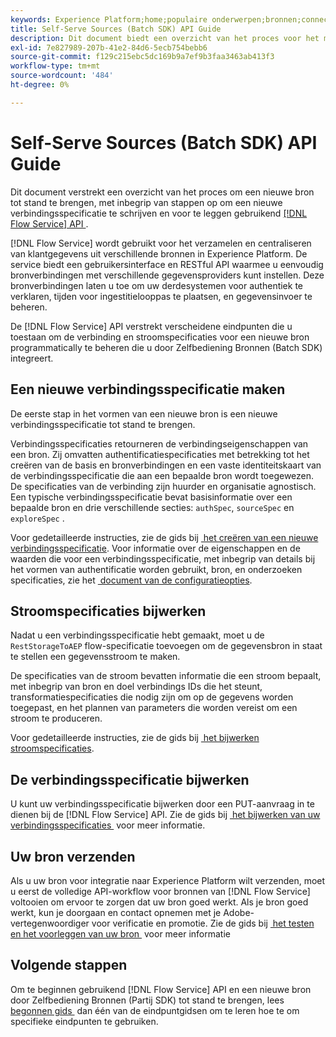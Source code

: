 ```yaml
---
keywords: Experience Platform;home;populaire onderwerpen;bronnen;connectors;bronconnectors;bronnen sdk;sdk;SDK
title: Self-Serve Sources (Batch SDK) API Guide
description: Dit document biedt een overzicht van het proces voor het maken van een nieuwe bron, inclusief stappen voor het ophalen, schrijven en verzenden van een nieuwe verbindingsspecificatie met behulp van de Flow Service API.
exl-id: 7e827989-207b-41e2-84d6-5ecb754bebb6
source-git-commit: f129c215ebc5dc169b9a7ef9b3faa3463ab413f3
workflow-type: tm+mt
source-wordcount: '484'
ht-degree: 0%

---
```


# Self-Serve Sources (Batch SDK) API Guide

Dit document verstrekt een overzicht van het proces om een nieuwe bron tot stand te brengen, met inbegrip van stappen op om een nieuwe verbindingsspecificatie te schrijven en voor te leggen gebruikend [[!DNL Flow Service]  API &#x200B;](https://www.adobe.io/experience-platform-apis/references/flow-service/).

[!DNL Flow Service] wordt gebruikt voor het verzamelen en centraliseren van klantgegevens uit verschillende bronnen in Experience Platform. De service biedt een gebruikersinterface en RESTful API waarmee u eenvoudig bronverbindingen met verschillende gegevensproviders kunt instellen. Deze bronverbindingen laten u toe om uw derdesystemen voor authentiek te verklaren, tijden voor ingestitielooppas te plaatsen, en gegevensinvoer te beheren.

De [!DNL Flow Service] API verstrekt verscheidene eindpunten die u toestaan om de verbinding en stroomspecificaties voor een nieuwe bron programmatically te beheren die u door Zelfbediening Bronnen (Batch SDK) integreert.

## Een nieuwe verbindingsspecificatie maken

De eerste stap in het vormen van een nieuwe bron is een nieuwe verbindingsspecificatie tot stand te brengen.

Verbindingsspecificaties retourneren de verbindingseigenschappen van een bron. Zij omvatten authentificatiespecificaties met betrekking tot het creëren van de basis en bronverbindingen en een vaste identiteitskaart van de verbindingsspecificatie die aan een bepaalde bron wordt toegewezen. De specificaties van de verbinding zijn huurder en organisatie agnostisch. Een typische verbindingsspecificatie bevat basisinformatie over een bepaalde bron en drie verschillende secties: `authSpec`, `sourceSpec` en `exploreSpec` .

Voor gedetailleerde instructies, zie de gids bij [&#x200B; het creëren van een nieuwe verbindingsspecificatie &#x200B;](./create.md). Voor informatie over de eigenschappen en de waarden die voor een verbindingsspecificatie, met inbegrip van details bij het vormen van authentificatie worden gebruikt, bron, en onderzoeken specificaties, zie het [&#x200B; document van de configuratieopties &#x200B;](../config/config.md).

## Stroomspecificaties bijwerken

Nadat u een verbindingsspecificatie hebt gemaakt, moet u de `RestStorageToAEP` flow-specificatie toevoegen om de gegevensbron in staat te stellen een gegevensstroom te maken.

De specificaties van de stroom bevatten informatie die een stroom bepaalt, met inbegrip van bron en doel verbindings IDs die het steunt, transformatiespecificaties die nodig zijn om op de gegevens worden toegepast, en het plannen van parameters die worden vereist om een stroom te produceren.

Voor gedetailleerde instructies, zie de gids bij [&#x200B; het bijwerken stroomspecificaties &#x200B;](./update-flow-specs.md).

## De verbindingsspecificatie bijwerken

U kunt uw verbindingsspecificatie bijwerken door een PUT-aanvraag in te dienen bij de [!DNL Flow Service] API. Zie de gids bij [&#x200B; het bijwerken van uw verbindingsspecificaties &#x200B;](./update-connection-specs.md) voor meer informatie.

## Uw bron verzenden

Als u uw bron voor integratie naar Experience Platform wilt verzenden, moet u eerst de volledige API-workflow voor bronnen van [!DNL Flow Service] voltooien om ervoor te zorgen dat uw bron goed werkt. Als je bron goed werkt, kun je doorgaan en contact opnemen met je Adobe-vertegenwoordiger voor verificatie en promotie. Zie de gids bij [&#x200B; het testen en het voorleggen van uw bron &#x200B;](./submit.md) voor meer informatie

## Volgende stappen

Om te beginnen gebruikend [!DNL Flow Service] API en een nieuwe bron door Zelfbediening Bronnen (Partij SDK) tot stand te brengen, lees [&#x200B; begonnen gids &#x200B;](./getting-started.md) dan één van de eindpuntgidsen om te leren hoe te om specifieke eindpunten te gebruiken.
